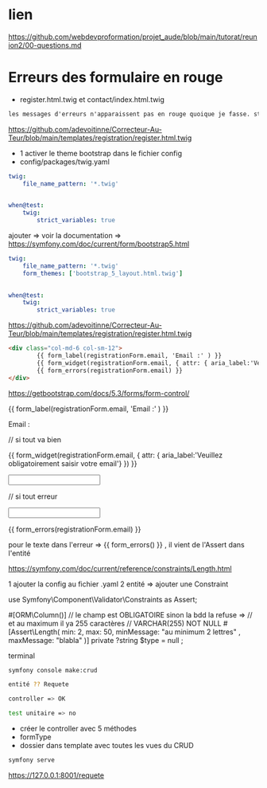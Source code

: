 # lien

<https://github.com/webdevproformation/projet_aude/blob/main/tutorat/reunion2/00-questions.md>


# Erreurs des formulaire en rouge

- register.html.twig et contact/index.html.twig


```txt
les messages d'erreurs n'apparaissent pas en rouge quoique je fasse. style: 'red' ou classe error-message avec la couleur fixée dans la feuille form.css =>l'attribut n'apparait pas sur la balise li créée.  code extrait du code du thème bootstrap_5_layout.html.twig'. 
```

<https://github.com/adevoitinne/Correcteur-Au-Teur/blob/main/templates/registration/register.html.twig>

- 1 activer le theme bootstrap dans le fichier config 
- config/packages/twig.yaml

```yaml
twig:
    file_name_pattern: '*.twig'
    

when@test:
    twig:
        strict_variables: true
```

ajouter => 
voir la documentation => <https://symfony.com/doc/current/form/bootstrap5.html>


```yaml
twig:
    file_name_pattern: '*.twig'
    form_themes: ['bootstrap_5_layout.html.twig']
    

when@test:
    twig:
        strict_variables: true
```

<https://github.com/adevoitinne/Correcteur-Au-Teur/blob/main/templates/registration/register.html.twig>


```html
<div class="col-md-6 col-sm-12">
        {{ form_label(registrationForm.email, 'Email :' ) }}
        {{ form_widget(registrationForm.email, { attr: { aria_label:'Veuillez obligatoirement saisir votre email'} }) }}
        {{ form_errors(registrationForm.email) }}
</div>
```

<https://getbootstrap.com/docs/5.3/forms/form-control/>

{{ form_label(registrationForm.email, 'Email :' ) }}

<label for="xxxxx" class="form-label">Email :</label>

// si tout va bien 

{{ form_widget(registrationForm.email, { attr: { aria_label:'Veuillez obligatoirement saisir votre email'} }) }}

<input type="email" class="form-control"  aria_label="Veuillez obligatoirement saisir votre email" id="xxxxx">


// si tout erreur 

<input type="email" class="form-control is-invalid"  aria_label="Veuillez obligatoirement saisir votre email" id="xxxxx">
 

{{ form_errors(registrationForm.email) }}

<div class="invalid-feedback">    

pour le texte dans l'erreur => {{ form_errors() }} , il vient de l'Assert dans l'entité

https://symfony.com/doc/current/reference/constraints/Length.html

1 ajouter la config au fichier .yaml
2 entité => ajouter une Constraint 

use Symfony\Component\Validator\Constraints as Assert;

#[ORM\Column()]
    // le champ est OBLIGATOIRE sinon la bdd la refuse =>
    // et au maximum il ya 255 caractères 
    // VARCHAR(255) NOT NULL 
#[Assert\Length(
        min: 2, 
        max: 50, 
        minMessage: "au minimum 2 lettres" , 
        maxMessage: "blabla"
)]
private ?string $type = null ;


terminal 

```sh
symfony console make:crud

entité ?? Requete

controller => OK

test unitaire => no
```

- créer le controller avec 5 méthodes
- formType 
- dossier dans template avec toutes les vues du CRUD 

```sh
symfony serve
```

https://127.0.0.1:8001/requete



# 